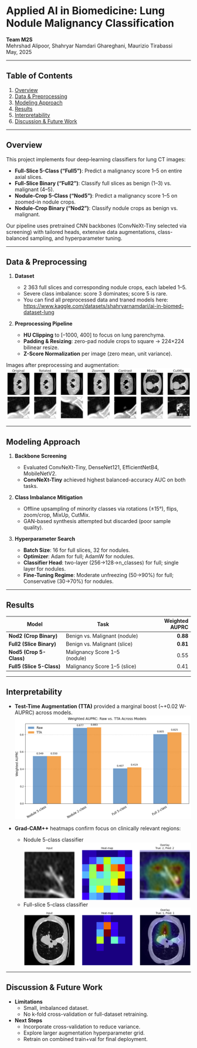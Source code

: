 # Applied AI in Biomedicine: Lung Nodule Malignancy Classification

**Team M2S**  
Mehrshad Alipoor, Shahryar Namdari Ghareghani, Maurizio Tirabassi  
May, 2025

---

## Table of Contents

1. [Overview](#overview)  
2. [Data & Preprocessing](#data--preprocessing)  
3. [Modeling Approach](#modeling-approach)  
4. [Results](#results)  
5. [Interpretability](#interpretability)  
6. [Discussion & Future Work](#discussion--future-work)  

---

## Overview

This project implements four deep‐learning classifiers for lung CT images:

- **Full-Slice 5-Class (“Full5”)**: Predict a malignancy score 1–5 on entire axial slices.  
- **Full-Slice Binary (“Full2”)**: Classify full slices as benign (1–3) vs. malignant (4–5).  
- **Nodule-Crop 5-Class (“Nod5”)**: Predict a malignancy score 1–5 on zoomed-in nodule crops.  
- **Nodule-Crop Binary (“Nod2”)**: Classify nodule crops as benign vs. malignant.  

Our pipeline uses pretrained CNN backbones (ConvNeXt-Tiny selected via screening) with tailored heads, extensive data augmentations, class-balanced sampling, and hyperparameter tuning.

---

## Data & Preprocessing

1. **Dataset**  
   - 2 363 full slices and corresponding nodule crops, each labeled 1–5.  
   - Severe class imbalance: score 3 dominates; score 5 is rare.
   - You can find all preprocessed data and traned models here: https://www.kaggle.com/datasets/shahryarnamdari/ai-in-biomed-dataset-lung

2. **Preprocessing Pipeline**  
   - **HU Clipping** to [–1000, 400] to focus on lung parenchyma.  
   - **Padding & Resizing**: zero-pad nodule crops to square → 224×224 bilinear resize.  
   - **Z-Score Normalization** per image (zero mean, unit variance).

Images after preprocessing and augmentation:
![Fig. 1: Example Preprocessing](images/augmentations.png)

---

## Modeling Approach

1. **Backbone Screening**  
   - Evaluated ConvNeXt-Tiny, DenseNet121, EfficientNetB4, MobileNetV2.  
   - **ConvNeXt-Tiny** achieved highest balanced-accuracy AUC on both tasks.

2. **Class Imbalance Mitigation**  
   - Offline upsampling of minority classes via rotations (±15°), flips, zoom/crop, MixUp, CutMix.  
   - GAN-based synthesis attempted but discarded (poor sample quality).

3. **Hyperparameter Search**  
   - **Batch Size**: 16 for full slices, 32 for nodules.  
   - **Optimizer**: Adam for full; AdamW for nodules.  
   - **Classifier Head**: two-layer (256→128→n_classes) for full; single layer for nodules.  
   - **Fine-Tuning Regime**: Moderate unfreezing (50→90%) for full; Conservative (30→70%) for nodules.

---

## Results

| Model                 | Task                             | Weighted AUPRC |
|-----------------------|----------------------------------|---------------:|
| **Nod2 (Crop Binary)**   | Benign vs. Malignant (nodule)   | **0.88**       |
| **Full2 (Slice Binary)** | Benign vs. Malignant (slice)    | **0.81**       |
| **Nod5 (Crop 5-Class)**  | Malignancy Score 1–5 (nodule)   | 0.55           |
| **Full5 (Slice 5-Class)**| Malignancy Score 1–5 (slice)    | 0.41           |

---

## Interpretability

- **Test-Time Augmentation (TTA)** provided a marginal boost (~+0.02 W-AUPRC) across models.
  ![Grad-CAM++ on Nod2](images/tta.jpg)  
- **Grad-CAM++** heatmaps confirm focus on clinically relevant regions:

  - Nodule 5-class classifier  
    ![Grad-CAM++ on Nod2](images/nod5cam.jpg)  
  - Full-slice 5-class classifier  
    ![Grad-CAM++ on Full2](images/full5cam.jpg)  

---

## Discussion & Future Work

- **Limitations**  
  - Small, imbalanced dataset.  
  - No k-fold cross-validation or full-dataset retraining.  
- **Next Steps**  
  - Incorporate cross-validation to reduce variance.  
  - Explore larger augmentation hyperparameter grid.  
  - Retrain on combined train+val for final deployment.

